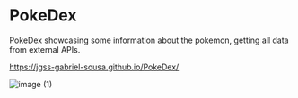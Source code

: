 # PokeDex

 PokeDex showcasing some information about the pokemon, getting all data from external APIs.
 
 https://jgss-gabriel-sousa.github.io/PokeDex/
 
 
![image (1)](https://user-images.githubusercontent.com/42483024/169171404-3268f80e-e1e3-4892-a7de-f9e5b39c9318.jpg)
